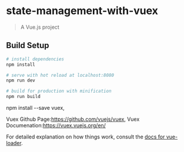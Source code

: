 # state-management-with-vuex

> A Vue.js project

## Build Setup

``` bash
# install dependencies
npm install

# serve with hot reload at localhost:8080
npm run dev

# build for production with minification
npm run build
```
npm install --save vuex,

Vuex Github Page:https://github.com/vuejs/vuex, 
Vuex Documenation:https://vuex.vuejs.org/en/

For detailed explanation on how things work, consult the [docs for vue-loader](http://vuejs.github.io/vue-loader).
